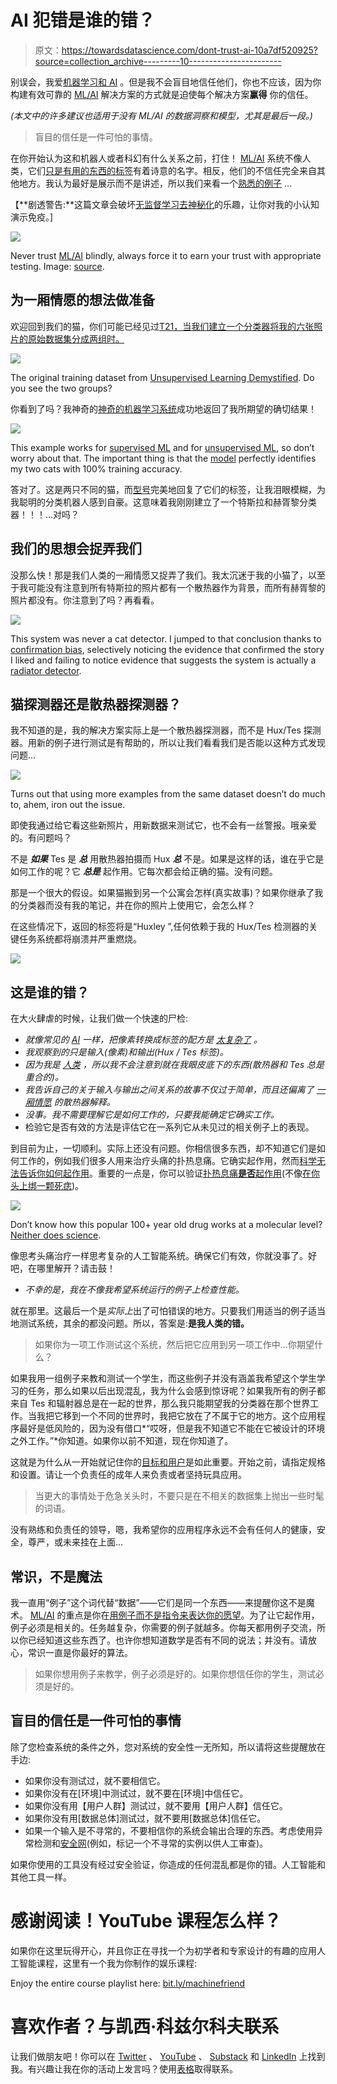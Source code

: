 # AI 犯错是谁的错？

> 原文：<https://towardsdatascience.com/dont-trust-ai-10a7df520925?source=collection_archive---------10----------------------->

别误会，我爱[机器学习和 AI](http://bit.ly/quaesita_emperor) 。但是我不会盲目地信任他们，你也不应该，因为你构建有效可靠的 [ML/AI](http://bit.ly/quaesita_emperor) 解决方案的方式就是迫使每个解决方案**赢得** 你的信任。

*(本文中的许多建议也适用于没有 ML/AI 的数据洞察和模型，尤其是最后一段。)*

> 盲目的信任是一件可怕的事情。

在你开始认为这和机器人或者科幻有什么关系之前，打住！ [ML/AI](http://bit.ly/quaesita_emperor) 系统不像人类，它们[只是有用的东西的标签](http://bit.ly/quaesita_simplest)有着诗意的名字。相反，他们的不信任完全来自其他地方。我认为最好是展示而不是讲述，所以我们来看一个[熟悉的例子](http://bit.ly/quaesita_unsupervised1) …

【**剧透警告:**这篇文章会破坏[无监督学习去神秘化](http://bit.ly/quaesita_unsupervised1)的乐趣，让你对我的小认知演示免疫。]

![](img/d05592b441519e0d12e59a1f1864fed6.png)

Never trust [ML/AI](http://bit.ly/quaesita_emperor) blindly, always force it to earn your trust with appropriate testing. Image: [source](https://recruitingdaily.com/blind-recruitment-starts-right-path-equal-opportunity-hiring/blindfolded/).

## 为一厢情愿的想法做准备

欢迎回到我们的猫，你们可能已经见过[T21，当我们建立一个分类器将我的六张照片的原始数据集分成两组时。](http://bit.ly/quaesita_unsupervisedimg)

![](img/4222bcadb764b9b8f3cb036843d58107.png)

The original training dataset from [Unsupervised Learning Demystified](http://bit.ly/quaesita_unsupervisedimg). Do you see the two groups?

你看到了吗？我神奇的[神奇的机器学习系统](http://bit.ly/quaesita_simplest)成功地返回了我所期望的确切结果！

![](img/d595bba8e3ec08318d2e4175cd8d7898.png)

This example works for [supervised ML](http://bit.ly/quaesita_slkid) and for [unsupervised ML](http://bit.ly/quaesita_unsupervisedimg), so don’t worry about that. The important thing is that the [model](http://bit.ly/quaesita_slkid) perfectly identifies my two cats with 100% training accuracy.

答对了。这是两只不同的猫，而[型号](http://bit.ly/quaesita_slkid)完美地回复了它们的标签，让我泪眼模糊，为我聪明的分类机器人感到自豪。这意味着我刚刚建立了一个特斯拉和赫胥黎分类器！！！…对吗？

## 我们的思想会捉弄我们

没那么快！那是我们人类的一厢情愿又捉弄了我们。我太沉迷于我的小猫了，以至于我可能没有注意到所有特斯拉的照片都有一个散热器作为背景，而所有赫胥黎的照片都没有。你注意到了吗？再看看。

![](img/7f35b17a904c9745554f2fea6f8a63b8.png)

This system was never a cat detector. I jumped to that conclusion thanks to [confirmation bias](http://bit.ly/quaesita_confirmation), selectively noticing the evidence that confirmed the story I liked and failing to notice evidence that suggests the system is actually a [radiator detector](http://bit.ly/radiatordetector).

## 猫探测器还是散热器探测器？

我不知道的是，我的解决方案实际上是一个散热器探测器，而不是 Hux/Tes 探测器。用新的例子进行测试是有帮助的，所以让我们看看我们是否能以这种方式发现问题…

![](img/cd5052e5d4316c4279159a233989aec6.png)

Turns out that using more examples from the same dataset doesn’t do much to, ahem, iron out the issue.

即使我通过给它看这些新照片，用新数据来测试它，也不会有一丝警报。哦亲爱的。有问题吗？

不是 ***如果*** Tes 是 ***总*** 用散热器拍摄而 Hux ***总*** 不是。如果是这样的话，谁在乎它是如何工作的呢？它 ***总是*** 起作用。它每次都会给正确的猫。没有问题。

那是一个很大的假设。如果猫搬到另一个公寓会怎样(真实故事)？如果你继承了我的分类器而没有我的笔记，并在你的照片上使用它，会怎么样？

在这些情况下，返回的标签将是“Huxley ”,任何依赖于我的 Hux/Tes 检测器的关键任务系统都将崩溃并严重燃烧。

![](img/554437ae2cf5f86907d7cbc12c026a0a.png)

## 这是谁的错？

在大火肆虐的时候，让我们做一个快速的尸检:

*   *就像常见的* [*AI*](http://bit.ly/quaesita_simplest) *一样，把像素转换成标签的配方是* [*太复杂了*](http://bit.ly/quaesita_simplest) *。*
*   *我观察到的只是输入(像素)和输出(Hux / Tes 标签)。*
*   *因为我是* [*人类*](http://bit.ly/conf_bias) *，所以我不会注意到就在我眼皮底下的东西(散热器和 Tes 总是重合的)。*
*   *我告诉自己的关于输入与输出之间关系的故事不仅过于简单，而且还偏离了* [*一厢情愿*](http://bit.ly/conf_bias) *的散热器解释。*
*   *没事。我不需要理解它是如何工作的，只要我能确定它确实工作。*
*   检验它是否有效的方法是评估它在一系列它从未见过的相关例子上的表现。

到目前为止，一切顺利。实际上还没有问题。你相信很多东西，却不知道它们是如何工作的，例如我们很多人用来治疗头痛的扑热息痛。它确实起作用，然而[科学无法告诉你如何起作用](https://bjaed.org/article/S1743-1816(17)30088-4/fulltext)。重要的一点是，你可以验证[扑热息痛**是否**起作用](https://en.wikipedia.org/wiki/Paracetamol)(不像[在你头上绑一颗死痣](http://bit.ly/headache_mole))。

![](img/0340db9932db0135552993e0241e4ad2.png)

Don’t know how this popular 100+ year old drug works at a molecular level? [Neither does science](https://bjaed.org/article/S1743-1816(17)30088-4/fulltext).

像思考头痛治疗一样思考复杂的人工智能系统。确保它们有效，你就没事了。好吧，在哪里解开？请击鼓！

*   *不幸的是，我在不像我希望系统运行的例子上检查性能。*

就在那里。这最后一个是*实际上*出了可怕错误的地方。只要我们用适当的例子适当地测试系统，其余的都没问题。所以，答案是:**是我人类的错。**

> 如果你为一项工作测试这个系统，然后把它应用到另一项工作中…你期望什么？

如果我用一组例子来教和测试一个学生，而这些例子并没有涵盖我希望这个学生学习的任务，那么如果以后出现混乱，我为什么会感到惊讶呢？如果我所有的例子都来自 Tes 和辐射器总是在一起的世界，那么我只能期望我的分类器在那个世界工作。当我把它移到一个不同的世界时，我把它放在了不属于它的地方。这个应用程序最好是低风险的，因为没有借口*“哎呀，但是我不知道它不能在它被设计的环境之外工作。”*你知道。如果你以前不知道，现在你知道了。

这就是为什么从一开始就记住你的[目标和用户](http://bit.ly/quaesita_dmguide)是如此重要。开始之前，请指定规格和设置。请让一个负责任的成年人来负责或者坚持玩具应用。

> 当更大的事情处于危急关头时，不要只是在不相关的数据集上抛出一些时髦的词语。

没有熟练和负责任的领导，嗯，我希望你的应用程序永远不会有任何人的健康，安全，尊严，或未来挂在上面…

## 常识，不是魔法

我一直用“例子”这个词代替“数据”——它们是同一个东西——来提醒你这不是魔术。 [ML/AI](http://bit.ly/quaesita_emperor) 的重点是你在[用例子而不是指令来表达你的愿望](http://bit.ly/quaesita_simplest)。为了让它起作用，例子必须是相关的。任务越复杂，你需要的例子就越多。你每天都用例子交流，所以你已经知道这些东西了。也许你想知道数学是否有不同的说法；并没有。请放心，常识一直是你最好的算法。

> 如果你想用例子来教学，例子必须是好的。如果你想信任你的学生，测试必须是好的。

## 盲目的信任是一件可怕的事情

除了您检查系统的条件之外，您对系统的安全性一无所知，所以请将这些提醒放在手边:

*   如果你没有测试过，就不要相信它。
*   如果你没有在[环境]中测试过，就不要在[环境]中信任它。
*   如果你没有用【用户人群】测试过，就不要用【用户人群】信任它。
*   如果你没有用[数据总体]测试过，就不要用[数据总体]信任它。
*   如果一个输入是不寻常的，不要相信你的系统会输出合理的东西。考虑使用异常检测和[安全网](http://bit.ly/quaesita_policy)(例如，标记一个不寻常的实例以供人工审查)。

如果你使用的工具没有经过安全验证，你造成的任何混乱都是你的错。人工智能和其他工具一样。

# 感谢阅读！YouTube 课程怎么样？

如果你在这里玩得开心，并且你正在寻找一个为初学者和专家设计的有趣的应用人工智能课程，这里有一个我为你制作的娱乐课程:

Enjoy the entire course playlist here: [bit.ly/machinefriend](http://bit.ly/machinefriend)

# 喜欢作者？与凯西·科兹尔科夫联系

让我们做朋友吧！你可以在 [Twitter](https://twitter.com/quaesita) 、 [YouTube](https://www.youtube.com/channel/UCbOX--VOebPe-MMRkatFRxw) 、 [Substack](http://decision.substack.com) 和 [LinkedIn](https://www.linkedin.com/in/kozyrkov/) 上找到我。有兴趣让我在你的活动上发言吗？使用[表格](http://bit.ly/makecassietalk)取得联系。